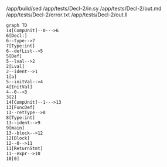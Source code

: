 /app/build/sed
/app/tests/Decl-2/in.sy
/app/tests/Decl-2/out.md
/app/tests/Decl-2/error.txt
/app/tests/Decl-2/out.ll
```mermaid
graph TD
14[CompUnit]--0--->6
6[Decl:]
6--type-->7
7[Type:int]
6--defList-->5
5[Def]
5--lval-->2
2[Lval]
2--ident-->1
1[a]
5--initVal-->4
4[InitVal]
4--0-->3
3[2]
14[CompUnit]--1--->13
13[FuncDef]
13--retType-->8
8[Type:int]
13--ident-->9
9[main]
13--block-->12
12[Block]
12--0-->11
11[ReturnStmt]
11--expr-->10
10[0]
```

